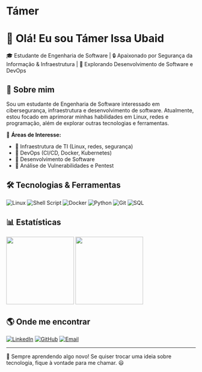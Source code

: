 # Támer 
# 👋 Olá! Eu sou Támer Issa Ubaid

🎓 Estudante de Engenharia de Software | 🔒 Apaixonado por Segurança da Informação & Infraestrutura | 📌 Explorando Desenvolvimento de Software e DevOps  

## 🚀 Sobre mim  
Sou um estudante de Engenharia de Software interessado em cibersegurança, infraestrutura e desenvolvimento de software. Atualmente, estou focado em aprimorar minhas habilidades em Linux, redes e programação, além de explorar outras tecnologias e ferramentas. 

📍 **Áreas de Interesse:**   
- 🔹 Infraestrutura de TI (Linux, redes, segurança)  
- 🔹 DevOps (CI/CD, Docker, Kubernetes)  
- 🔹 Desenvolvimento de Software  
- 🔹 Análise de Vulnerabilidades e Pentest  

## 🛠️ Tecnologias & Ferramentas  

![Linux](https://img.shields.io/badge/Linux-FCC624?style=for-the-badge&logo=linux&logoColor=black)
![Shell Script](https://img.shields.io/badge/Shell_Script-121011?style=for-the-badge&logo=gnu-bash&logoColor=white)
![Docker](https://img.shields.io/badge/Docker-2496ED?style=for-the-badge&logo=docker&logoColor=white)
![Python](https://img.shields.io/badge/Python-3776AB?style=for-the-badge&logo=python&logoColor=white)
![Git](https://img.shields.io/badge/Git-F05032?style=for-the-badge&logo=git&logoColor=white)
![SQL](https://img.shields.io/badge/SQL-4479A1?style=for-the-badge&logo=mysql&logoColor=white)

## 📊 Estatísticas  

<div>
  <img height="180em" src="https://github-readme-stats.vercel.app/api?username=TamerIssaUbaid&show_icons=true&theme=tokyonight" />
  <img height="180em" src="https://github-readme-stats.vercel.app/api/top-langs/?username=TamerIssaUbaid&layout=compact&langs_count=6&theme=tokyonight"/>
</div>

## 🌎 Onde me encontrar  

[![LinkedIn](https://img.shields.io/badge/LinkedIn-000?style=for-the-badge&logo=linkedin&logoColor=0A66C2)](https://www.linkedin.com/in/támer/)
[![GitHub](https://img.shields.io/badge/GitHub-000?style=for-the-badge&logo=github)](https://github.com/TamerIssaUbaid)
[![Email](https://img.shields.io/badge/Email-000?style=for-the-badge&logo=gmail&logoColor=EA4335)](mailto:uubtamer@gmail.com)

---

🚀 Sempre aprendendo algo novo! Se quiser trocar uma ideia sobre tecnologia, fique à vontade para me chamar. 😃  
